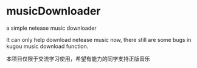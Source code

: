 # musicDownloader
a simple netease music downloader

It can only help download netease music now, there still are some bugs in kugou music download function.

本项目仅限于交流学习使用，希望有能力的同学支持正版音乐

